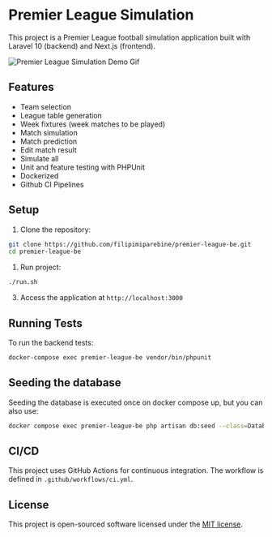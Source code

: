 # Premier League Simulation

This project is a Premier League football simulation application built with Laravel 10 (backend) and Next.js (frontend).

![Premier League Simulation Demo Gif](https://github.com/user-attachments/assets/1c4c7279-6a6e-4e2f-9d9f-7ffd07d2253d)

## Features

- Team selection
- League table generation
- Week fixtures (week matches to be played)
- Match simulation
- Match prediction
- Edit match result
- Simulate all
- Unit and feature testing with PHPUnit
- Dockerized
- Github CI Pipelines

## Setup

1. Clone the repository:

```bash
git clone https://github.com/filipimiparebine/premier-league-be.git
cd premier-league-be
```

1. Run project:

```bash
./run.sh
```

3. Access the application at `http://localhost:3000`

## Running Tests

To run the backend tests:

```bash
docker-compose exec premier-league-be vendor/bin/phpunit
```

## Seeding the database

Seeding the database is executed once on docker compose up, but you can also use:

```bash
docker compose exec premier-league-be php artisan db:seed --class=DatabaseSeeder
```

## CI/CD

This project uses GitHub Actions for continuous integration. The workflow is defined in `.github/workflows/ci.yml`.

## License

This project is open-sourced software licensed under the [MIT license](https://opensource.org/licenses/MIT).
